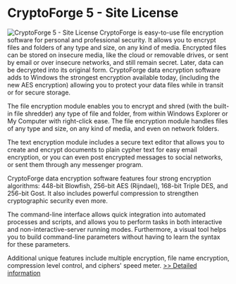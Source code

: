 # CryptoForge 5 - Site License
![CryptoForge 5 - Site License](https://mycommerce.akamaized.net/api/pimages/P301011577/BIG/301011577.GIF)
CryptoForge is easy-to-use file encryption software for personal and professional security. It allows you to encrypt files and folders of any type and size, on any kind of media. Encrypted files can be stored on insecure media, like the cloud or removable drives, or sent by email or over insecure networks, and still remain secret. Later, data can be decrypted into its original form. CryptoForge data encryption software adds to Windows the strongest encryption available today, (including the new AES encryption) allowing you to protect your data files while in transit or for secure storage.

The file encryption module enables you to encrypt and shred (with the built-in file shredder) any type of file and folder, from within Windows Explorer or My Computer with right-click ease. The file encryption module handles files of any type and size, on any kind of media, and even on network folders.

The text encryption module includes a secure text editor that allows you to create and encrypt documents to plain cypher text for easy email encryption, or you can even post encrypted messages to social networks, or sent them through any messenger program.

CryptoForge data encryption software features four strong encryption algorithms: 448-bit Blowfish, 256-bit AES (Rijndael), 168-bit Triple DES, and 256-bit Gost. It also includes powerful compression to strengthen cryptographic security even more.

The command-line interface allows quick integration into automated processes and scripts, and allows you to perform tasks in both interactive and non-interactive-server running modes. Furthermore, a visual tool helps you to build command-line parameters without having to learn the syntax for these parameters.

Additional unique features include multiple encryption, file name encryption, compression level control, and ciphers' speed meter.
[>> Detailed information](https://secure.shareit.com/shareit/product.html?productid=301011577&affiliateid=200057808)